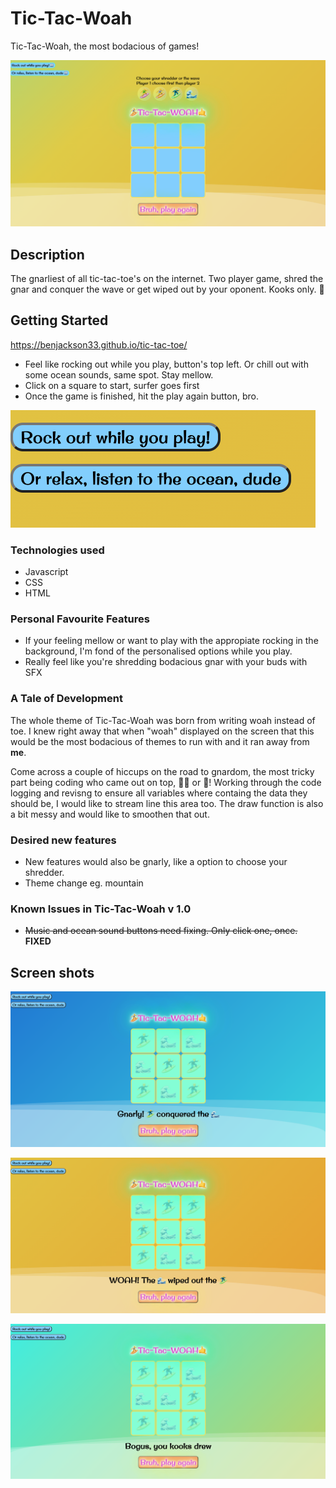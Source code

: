 

# Tic-Tac-Woah

Tic-Tac-Woah, the most bodacious of games!


![Alt text](./images/updatedOpeningScreen.png?raw=true)

## Description

The gnarliest of all tic-tac-toe's on the internet. Two player game, shred the gnar and conquer the wave or get wiped out by your oponent. Kooks only. 🤙

## Getting Started

https://benjackson33.github.io/tic-tac-toe/

- Feel like rocking out while you play, button's top left.
Or chill out with some ocean sounds, same spot. Stay mellow.
- Click on a square to start, surfer goes first
- Once the game is finished, hit the play again button, bro.

![Alt text](./images/buttons.png?raw=true)

### Technologies used

- Javascript
- CSS
- HTML

### Personal Favourite Features

- If your feeling mellow or want to play with the appropiate rocking in the background, I'm fond of the personalised options while you play.
- Really feel like you're shredding bodacious gnar with your buds with SFX

### A Tale of Development 

The whole theme of Tic-Tac-Woah was born from writing woah instead of toe. I knew right away that when "woah" displayed on the screen that this would be the most bodacious of themes to run with and it ran away from **me**.

Come across a couple of hiccups on the road to gnardom, the most tricky part being coding who came out on top, 🏄‍♂️ or 🌊! Working through the code logging and revisng to ensure all variables where containg the data they should be, I would like to stream line this area too. The draw function is also a bit messy and would like to smoothen that out.

### Desired new features
- New features would also be gnarly, like a option to choose your shredder. 
- Theme change eg. mountain

### Known Issues in Tic-Tac-Woah v  1.0

- ~~Music and ocean sound buttons need fixing. Only click one, once.~~ **FIXED**


## Screen shots
![Alt text](./images/tic-tac-woah1.png?raw=true)

![Alt text](./images/tic-tac-woah2.png?raw=true)

![Alt text](./images/tic-tac-woah3.png?raw=true)




